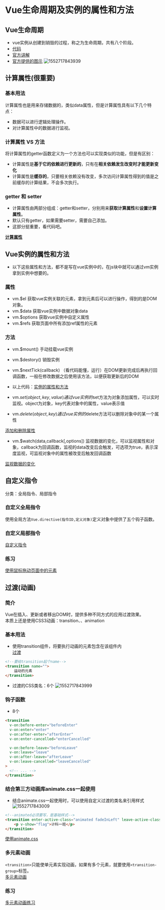 # Vue生命周期及实例的属性和方法
## Vue生命周期
- vue实例从创建到销毁的过程，称之为生命周期，共有八个阶段。
- [代码](https://github.com/wangwren/Vue-learning/blob/master/vue03/03.html)
- [官方讲解](https://cn.vuejs.org/v2/api/#%E9%80%89%E9%A1%B9-%E7%94%9F%E5%91%BD%E5%91%A8%E6%9C%9F%E9%92%A9%E5%AD%90)
- [官方提供的图示](https://cn.vuejs.org/v2/guide/instance.html#%E7%94%9F%E5%91%BD%E5%91%A8%E6%9C%9F%E5%9B%BE%E7%A4%BA)
![1552717843939](../image/3.png)

## 计算属性(很重要)
### 基本用法
计算属性也是用来存储数据的，类似data属性，但是计算属性具有以下几个特点：
- 数据可以进行逻辑处理操作。
- 对计算属性中的数据进行监视。

### 计算属性 VS 方法
将计算属性的getter函数定义为一个方法也可以实现类似的功能，但是有区别：
- 计算属性是**基于它的依赖进行更新的**，只有在**相关依赖发生改变时才能更新变化**
- 计算属性是**缓存的**，只要相关依赖没有改变，多次访问计算属性得到的值是之前缓存的计算结果，不会多次执行。

### getter 和 setter
- 计算属性由两部分组成：getter和setter，分别用来**获取计算属性**和**设置计算属性**。
- 默认只有getter，如果需要setter，需要自己添加。
- 这部分挺重要，看代码吧。


[**计算属性**](https://github.com/wangwren/Vue-learning/blob/master/vue03/04.html)

## Vue实例的属性和方法
- 以下这些属性和方法，都不是写在vue实例中的，在js块中就可以通过vm实例拿到实例中想要的。
### 属性
- vm.$el  获取vue实例关联的元素，拿到元素后可以进行操作，得到的是DOM对象。
- vm.$data  获取vue实例中数据对象data
- vm.$options  获取vue实例中自定义属性
- vm.$refs  获取页面中所有添加ref属性的元素

### 方法
- vm.$mount()  手动挂载vue实例
- vm.$destory()  销毁实例
- vm.$nextTick(callback)  （看代码能懂，运行）在DOM更新完成后再执行回调函数，一般在修改数据之后使用该方法，以便获取更新后的DOM

- 以上代码：[实例的属性和方法](https://github.com/wangwren/Vue-learning/blob/master/vue03/05.html)

- vm.$set(object,key,value) 通过vue实例的$set方法为对象添加属性，可以实时监视。object为对象，key代表对象中的属性，value表示值
- vm.$delete(object,key)  通过vue实例的$delete方法可以删除对象中的某一个属性

[添加和删除属性](https://github.com/wangwren/Vue-learning/blob/master/vue03/06.html)

- vm.$watch(data,callback[,options])  监视数据的变化，可以监视属性和对象，callback为回调函数，监视的data改变后会触发，可选项为true，表示深度监视，可监视对象中的属性被改变后触发回调函数

[监视数据的变化](https://github.com/wangwren/Vue-learning/blob/master/vue03/07.html)

## 自定义指令
分类：全局指令、局部指令

### 自定义全局指令
使用全局方法`Vue.directive(指令ID,定义对象)`定义对象中提供了五个钩子函数。

### 自定义局部指令
[自定义指令](https://github.com/wangwren/Vue-learning/blob/master/vue03/08.html)

### 练习
[使用鼠标拖动页面中的元素](https://github.com/wangwren/Vue-learning/blob/master/vue03/09.html)

## 过渡(动画)
### 简介
Vue在插入、更新或者移出DOM时，提供多种不同方式的应用过渡效果。  
本质上还是使用CSS3动画：transition、、animation

### 基本用法
- 使用transition组件，将要执行动画的元素包含在该组件内  
[过渡](https://github.com/wangwren/Vue-learning/blob/master/vue03/10.html)
```html
<!--要给transition起个name-->
<transition name="">
    运动的元素
</transition>
```

- 过渡的CSS类名：6个
![1552717843999](../image/4.png)

### 钩子函数
- 8个
```html
<transition
  v-on:before-enter="beforeEnter"
  v-on:enter="enter"
  v-on:after-enter="afterEnter"
  v-on:enter-cancelled="enterCancelled"

  v-on:before-leave="beforeLeave"
  v-on:leave="leave"
  v-on:after-leave="afterLeave"
  v-on:leave-cancelled="leaveCancelled"
>
  <!-- ... -->
</transition>
```

### 结合第三方动画库animate.css一起使用
- 结合animate.css一起使用时，可以使用自定义过渡的类名来引用样式
![1552717843009](../image/5.png)
```html
<!--animated必须要写，是基础样式-->
<transition enter-active-class="animated fadeInLeft" leave-active-class="animated fadeOutRight">
    <p v-show="flag">计科一班</p>
</transition> 
```
[使用animate.css](https://github.com/wangwren/Vue-learning/blob/master/vue03/11.html)

### 多元素动画
`<transition>`只能使单元素实现动画，如果有多个元素，就要使用`<transition-group>`标签。  
[多元素动画](https://github.com/wangwren/Vue-learning/blob/master/vue03/12.html)
### 练习
[多元素动画练习](https://github.com/wangwren/Vue-learning/blob/master/vue03/13.html)